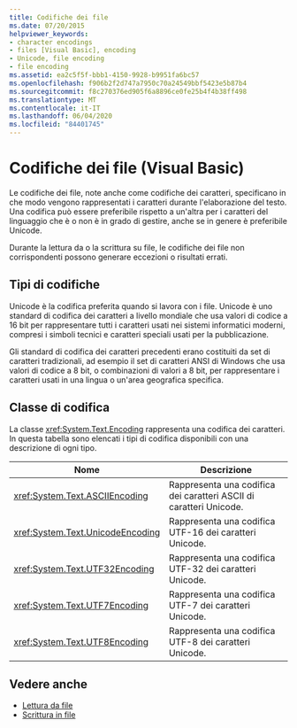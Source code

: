 ```yaml
---
title: Codifiche dei file
ms.date: 07/20/2015
helpviewer_keywords:
- character encodings
- files [Visual Basic], encoding
- Unicode, file encoding
- file encoding
ms.assetid: ea2c5f5f-bbb1-4150-9928-b9951fa6bc57
ms.openlocfilehash: f906b2f2d747a7950c70a24549bbf5423e5b87b4
ms.sourcegitcommit: f8c270376ed905f6a8896ce0fe25b4f4b38ff498
ms.translationtype: MT
ms.contentlocale: it-IT
ms.lasthandoff: 06/04/2020
ms.locfileid: "84401745"
---
```

# <a name="file-encodings-visual-basic"></a>Codifiche dei file (Visual Basic)

Le codifiche dei file, note anche come codifiche dei caratteri, specificano in che modo vengono rappresentati i caratteri durante l'elaborazione del testo. Una codifica può essere preferibile rispetto a un'altra per i caratteri del linguaggio che è o non è in grado di gestire, anche se in genere è preferibile Unicode.

Durante la lettura da o la scrittura su file, le codifiche dei file non corrispondenti possono generare eccezioni o risultati errati.

## <a name="types-of-encodings"></a>Tipi di codifiche

Unicode è la codifica preferita quando si lavora con i file. Unicode è uno standard di codifica dei caratteri a livello mondiale che usa valori di codice a 16 bit per rappresentare tutti i caratteri usati nei sistemi informatici moderni, compresi i simboli tecnici e caratteri speciali usati per la pubblicazione.

Gli standard di codifica dei caratteri precedenti erano costituiti da set di caratteri tradizionali, ad esempio il set di caratteri ANSI di Windows che usa valori di codice a 8 bit, o combinazioni di valori a 8 bit, per rappresentare i caratteri usati in una lingua o un'area geografica specifica.

## <a name="encoding-class"></a>Classe di codifica

La classe <xref:System.Text.Encoding> rappresenta una codifica dei caratteri. In questa tabella sono elencati i tipi di codifica disponibili con una descrizione di ogni tipo.

|Nome|Descrizione|
|---|---|
|<xref:System.Text.ASCIIEncoding>|Rappresenta una codifica dei caratteri ASCII di caratteri Unicode.|
|<xref:System.Text.UnicodeEncoding>|Rappresenta una codifica UTF-16 dei caratteri Unicode.|
|<xref:System.Text.UTF32Encoding>|Rappresenta una codifica UTF-32 dei caratteri Unicode.|
|<xref:System.Text.UTF7Encoding>|Rappresenta una codifica UTF-7 dei caratteri Unicode.|
|<xref:System.Text.UTF8Encoding>|Rappresenta una codifica UTF-8 dei caratteri Unicode.|

## <a name="see-also"></a>Vedere anche

- [Lettura da file](reading-from-files.md)
- [Scrittura in file](writing-to-files.md)
